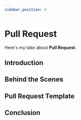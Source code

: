 ```yaml
---
sidebar_position: 6
---
```


# Pull Request

Here's my take about **Pull Request**.

## Introduction

## Behind the Scenes

## Pull Request Template

## Conclusion
